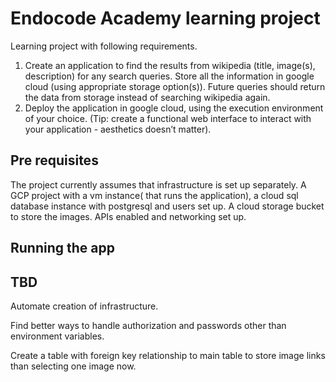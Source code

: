 # Endocode Academy learning project
 Learning project with following requirements.
1. Create an application to find the results from wikipedia (title, image(s),
description) for any search queries. Store all the information in google
cloud (using appropriate storage option(s)). Future queries should return
the data from storage instead of searching wikipedia again.
2. Deploy the application in google cloud, using the execution environment
of your choice. (Tip: create a functional web interface to interact with
your application - aesthetics doesn’t matter).

## Pre requisites

The project currently assumes that infrastructure is set up separately. A GCP project with a vm instance( that runs the application),
a cloud sql database instance with postgresql and users set up. A cloud storage bucket to store the images. APIs enabled and networking set up.

## Running the app


## TBD

Automate creation of infrastructure.

Find better ways to handle authorization and passwords other than environment variables.

Create a table with foreign key relationship to main table to store image links than selecting one image now.

